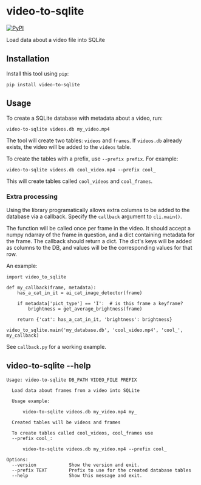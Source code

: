 # video-to-sqlite

[![PyPI](https://img.shields.io/pypi/v/video-to-sqlite.svg)](https://pypi.org/project/video-to-sqlite/)

Load data about a video file into SQLite

## Installation

Install this tool using `pip`:

    pip install video-to-sqlite

## Usage

To create a SQLite database with metadata about a video, run:

    video-to-sqlite videos.db my_video.mp4

The tool will create two tables: `videos` and `frames`. If `videos.db` already exists, the video will be added to the
`videos` table.

To create the tables with a prefix, use `--prefix prefix`. For example:

    video-to-sqlite videos.db cool_video.mp4 --prefix cool_

This will create tables called `cool_videos` and `cool_frames`.

### Extra processing

Using the library programatically allows extra columns to be added to the database via a callback. Specify the
`callback` argument to `cli.main()`.

The function will be called once per frame in the video. It should accept a numpy ndarray of the frame in question,
and a dict containing metadata for the frame. The callback should return a dict. The dict's keys will be added as
columns to the DB, and values will be the corresponding values for that row.

An example:

```
import video_to_sqlite

def my_callback(frame, metadata):
    has_a_cat_in_it = ai_cat_image_detector(frame)
    
    if metadata['pict_type'] == 'I':  # is this frame a keyframe?
        brightness = get_average_brightness(frame)
    
    return {'cat': has_a_cat_in_it, 'brightness': brightness}

video_to_sqlite.main('my_database.db', 'cool_video.mp4', 'cool_', my_callback)
```

See `callback.py` for a working example.


## video-to-sqlite --help

```
Usage: video-to-sqlite DB_PATH VIDEO_FILE PREFIX

  Load data about frames from a video into SQLite

  Usage example:

      video-to-sqlite videos.db my_video.mp4 my_

  Created tables will be videos and frames

  To create tables called cool_videos, cool_frames use
  --prefix cool_:

      video-to-sqlite videos.db my_video.mp4 --prefix cool_

Options:
  --version            Show the version and exit.
  --prefix TEXT        Prefix to use for the created database tables
  --help               Show this message and exit.

```
